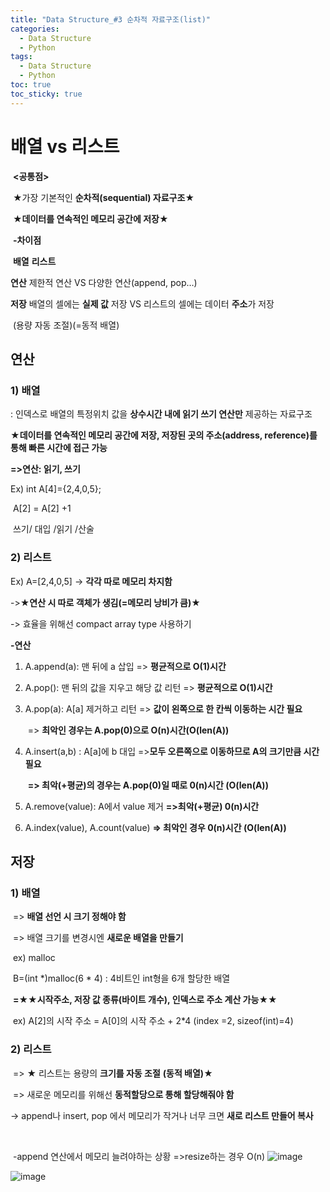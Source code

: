 ```yaml
---
title: "Data Structure_#3 순차적 자료구조(list)"
categories:
  - Data Structure
  - Python
tags:
  - Data Structure
  - Python
toc: true  
toc_sticky: true 
---
```


# 배열 vs 리스트

​															**<공통점>**

​							★가장 기본적인  **순차적(sequential) 자료구조**★	

​								**★데이터를 연속적인 메모리 공간에 저장★**



​													**-차이점**



​							**배열**  												            		        	**리스트**					

**연산**					제한적 연산        						    	  VS          	다양한 연산(append, pop…)

**저장**				배열의 셀에는 **실제 값** 저장  		       VS         	리스트의 셀에는 데이터 **주소**가 저장

​           																	 		                (용량 자동 조절)(=동적 배열)



## 연산

### 1) 배열

: 인덱스로 배열의 특정위치 값을 **상수시간 내에 읽기 쓰기 연산만** 제공하는 자료구조

 ★**데이터를 연속적인 메모리 공간에 저장, 저장된 곳의 주소(address, reference)를 통해 빠른 시간에 접근 가능**



**=>연산:  읽기, 쓰기**

Ex) int A[4]={2,4,0,5};

​	 A[2]  =  A[2] +1

​	쓰기/ 대입 /읽기 /산술

### 2) 리스트



Ex) A=[2,4,0,5] -> **각각 따로 메모리 차지함**

->★**연산 시 따로 객체가 생김(=메모리 낭비가 큼)★**

-> 효율을 위해선 compact array type 사용하기



**-연산**

1. A.append(a): 맨 뒤에 a 삽입  => **평균적으로 O(1)시간**

   

2. A.pop(): 맨 뒤의 값을 지우고 해당 값 리턴 => **평균적으로 O(1)시간**

   

3. A.pop(a): A[a] 제거하고 리턴 => **값이 왼쪽으로 한 칸씩 이동하는 시간 필요**

   ​												=> **최악인 경우는 A.pop(0)으로 O(n)시간(O(len(A))**

   

4. A.insert(a,b) : A[a]에 b 대입 =>**모두 오른쪽으로 이동하므로 A의 크기만큼 시간 필요**

   ​                 							  **=> 최악(+평균)의 경우는 A.pop(0)일 때로 0(n)시간 (O(len(A))**

   

5. A.remove(value): A에서 value 제거 **=>최악(+평균) 0(n)시간**

   

6. A.index(value), A.count(value)  **=> 최악인 경우 0(n)시간 (O(len(A))**



## 저장

### 1) 배열

​		=> **배열 선언 시 크기 정해야 함**

​		=> 배열 크기를 변경시엔 **새로운 배열을 만들기**

​				ex) malloc

​					B=(int *)malloc(6 * 4) : 4비트인 int형을 6개 할당한 배열

​		**=★★시작주소,  저장 값 종류(바이트 개수), 인덱스로 주소 계산 가능★★**

​				ex) A[2]의 시작 주소 = A[0]의 시작 주소 + 2*4  (index =2, sizeof(int)=4)

### 2) 리스트

​		=> ★ 리스트는 용량의 **크기를 자동 조절**  **(동적 배열)**★

​		=> 새로운 메모리를 위해선 **동적할당으로 통해 할당해줘야 함**

-> append나 insert, pop 에서 메모리가 작거나 너무 크면 **새로 리스트 만들어 복사**

​			

​							-append 연산에서 메모리 늘려야하는 상황
                  =>resize하는 경우 O(n)
​		        ![image](https://user-images.githubusercontent.com/79195793/119380559-dae22900-bcfb-11eb-9903-8477d2f647b1.png)

![image](https://user-images.githubusercontent.com/79195793/120892167-cbda6f80-c647-11eb-8f87-2a53116c931e.png)
